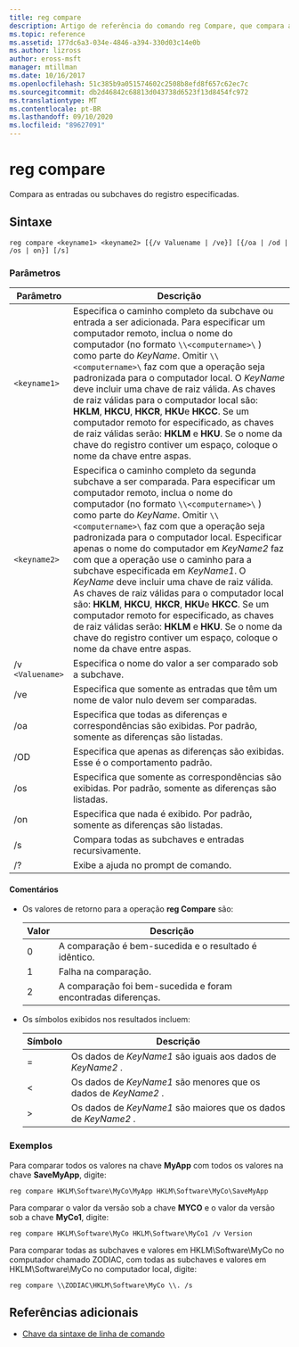 ```yaml
---
title: reg compare
description: Artigo de referência do comando reg Compare, que compara as entradas ou as subchaves do registro especificadas.
ms.topic: reference
ms.assetid: 177dc6a3-034e-4846-a394-330d03c14e0b
ms.author: lizross
author: eross-msft
manager: mtillman
ms.date: 10/16/2017
ms.openlocfilehash: 51c385b9a051574602c2508b8efd8f657c62ec7c
ms.sourcegitcommit: db2d46842c68813d043738d6523f13d8454fc972
ms.translationtype: MT
ms.contentlocale: pt-BR
ms.lasthandoff: 09/10/2020
ms.locfileid: "89627091"
---
```

# <a name="reg-compare"></a>reg compare

Compara as entradas ou subchaves do registro especificadas.

## <a name="syntax"></a>Sintaxe

```
reg compare <keyname1> <keyname2> [{/v Valuename | /ve}] [{/oa | /od | /os | on}] [/s]
```

### <a name="parameters"></a>Parâmetros

| Parâmetro | Descrição |
|--|--|
| `<keyname1>` | Especifica o caminho completo da subchave ou entrada a ser adicionada. Para especificar um computador remoto, inclua o nome do computador (no formato `\\<computername>\` ) como parte do *KeyName*. Omitir `\\<computername>\` faz com que a operação seja padronizada para o computador local. O *KeyName* deve incluir uma chave de raiz válida. As chaves de raiz válidas para o computador local são: **HKLM**, **HKCU**, **HKCR**, **HKU**e **HKCC**. Se um computador remoto for especificado, as chaves de raiz válidas serão: **HKLM** e **HKU**. Se o nome da chave do registro contiver um espaço, coloque o nome da chave entre aspas. |
| `<keyname2>` | Especifica o caminho completo da segunda subchave a ser comparada. Para especificar um computador remoto, inclua o nome do computador (no formato `\\<computername>\` ) como parte do *KeyName*. Omitir `\\<computername>\` faz com que a operação seja padronizada para o computador local. Especificar apenas o nome do computador em *KeyName2* faz com que a operação use o caminho para a subchave especificada em *KeyName1*. O *KeyName* deve incluir uma chave de raiz válida. As chaves de raiz válidas para o computador local são: **HKLM**, **HKCU**, **HKCR**, **HKU**e **HKCC**. Se um computador remoto for especificado, as chaves de raiz válidas serão: **HKLM** e **HKU**. Se o nome da chave do registro contiver um espaço, coloque o nome da chave entre aspas. |
| /v `<Valuename>` | Especifica o nome do valor a ser comparado sob a subchave. |
| /ve | Especifica que somente as entradas que têm um nome de valor nulo devem ser comparadas. |
| /oa | Especifica que todas as diferenças e correspondências são exibidas. Por padrão, somente as diferenças são listadas. |
| /OD | Especifica que apenas as diferenças são exibidas. Esse é o comportamento padrão. |
| /os | Especifica que somente as correspondências são exibidas. Por padrão, somente as diferenças são listadas. |
| /on | Especifica que nada é exibido. Por padrão, somente as diferenças são listadas. |
| /s | Compara todas as subchaves e entradas recursivamente. |
| /? | Exibe a ajuda no prompt de comando. |

#### <a name="remarks"></a>Comentários

- Os valores de retorno para a operação **reg Compare** são:

    | Valor | Descrição |
    |--|--|
    | 0 | A comparação é bem-sucedida e o resultado é idêntico. |
    | 1 | Falha na comparação. |
    | 2 | A comparação foi bem-sucedida e foram encontradas diferenças. |

- Os símbolos exibidos nos resultados incluem:

    | Símbolo | Descrição |
    |--|--|
    | = | Os dados de *KeyName1* são iguais aos dados de *KeyName2* . |
    | < | Os dados de *KeyName1* são menores que os dados de *KeyName2* . |
    | > | Os dados de *KeyName1* são maiores que os dados de *KeyName2* . |

### <a name="examples"></a>Exemplos

Para comparar todos os valores na chave **MyApp** com todos os valores na chave **SaveMyApp**, digite:

```
reg compare HKLM\Software\MyCo\MyApp HKLM\Software\MyCo\SaveMyApp
```

Para comparar o valor da versão sob a chave **MYCO** e o valor da versão sob a chave **MyCo1**, digite:

```
reg compare HKLM\Software\MyCo HKLM\Software\MyCo1 /v Version
```

Para comparar todas as subchaves e valores em HKLM\Software\MyCo no computador chamado ZODIAC, com todas as subchaves e valores em HKLM\Software\MyCo no computador local, digite:

```
reg compare \\ZODIAC\HKLM\Software\MyCo \\. /s
```

## <a name="additional-references"></a>Referências adicionais

- [Chave da sintaxe de linha de comando](command-line-syntax-key.md)
